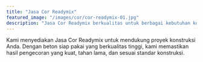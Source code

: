 ```yaml
---
title: "Jasa Cor Readymix"
featured_image: "/images/cor/cor-readymix-01.jpg"
description: "Jasa Cor Readymix berkualitas untuk berbagai kebutuhan konstruksi. Layanan terpercaya dengan bahan beton siap pakai terbaik."
---
```


Kami menyediakan Jasa Cor Readymix untuk mendukung proyek konstruksi Anda. Dengan beton siap pakai yang berkualitas tinggi, kami memastikan hasil pengecoran yang kuat, tahan lama, dan sesuai standar konstruksi.
